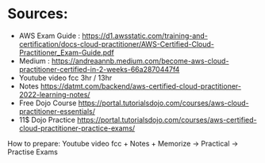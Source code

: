 # Sources:

- AWS Exam Guide : https://d1.awsstatic.com/training-and-certification/docs-cloud-practitioner/AWS-Certified-Cloud-Practitioner_Exam-Guide.pdf
- Medium : https://andreaannb.medium.com/become-aws-cloud-practitioner-certified-in-2-weeks-66a2870447f4
- Youtube video fcc 3hr / 13hr
- Notes https://datmt.com/backend/aws-certified-cloud-practitioner-2022-learning-notes/
- Free Dojo Course https://portal.tutorialsdojo.com/courses/aws-cloud-practitioner-essentials/
- 11$ Dojo Practice https://portal.tutorialsdojo.com/courses/aws-certified-cloud-practitioner-practice-exams/

How to prepare:
Youtube video fcc + Notes + Memorize -> Practical -> Practise Exams


